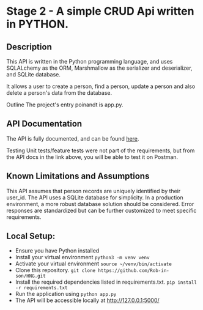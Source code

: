 # **Stage 2 - A simple CRUD Api written in PYTHON.**

## **Description**

This API is written in the Python programming language, and uses SQLALchemy as the ORM, Marshmallow as the serializer and deserializer, and SQLite database.

It allows a user to create a person, find a person, update a person and also delete a person's data from the database.

Outline
The project's entry poinandt is app.py.

## **API Documentation**

The API is fully documented, and can be found [here](https://documenter.getpostman.com/view/29597896/2s9YC4VtXE).

Testing
Unit tests/feature tests were not part of the requirements, but from the API docs in the link above, you will be able to test it on Postman.

## **Known Limitations and Assumptions**

This API assumes that person records are uniquely identified by their user_id.
The API uses a SQLite database for simplicity. In a production environment, a more robust database solution should be considered.
Error responses are standardized but can be further customized to meet specific requirements.

## **Local Setup:**

* Ensure you have Python installed 
* Install your virtual environment
  ```python3 -m venv venv```
* Activate your virtual environment
  ```source ~/venv/bin/activate```
* Clone this repository.
  ```git clone https://github.com/Rob-in-son/HNG.git```
* Install the required dependencies listed in requirements.txt.
  ```pip install -r requirements.txt```
* Run the application using
  ``` python app.py ```
* The API will be accessible locally at <http://127.0.0.1:5000/>

